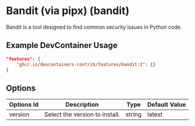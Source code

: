 
# Bandit (via pipx) (bandit)

Bandit is a tool designed to find common security issues in Python code.

## Example DevContainer Usage

```json
"features": {
    "ghcr.io/devcontainers-contrib/features/bandit:2": {}
}
```

## Options

| Options Id | Description | Type | Default Value |
|-----|-----|-----|-----|
| version | Select the version to install. | string | latest |


